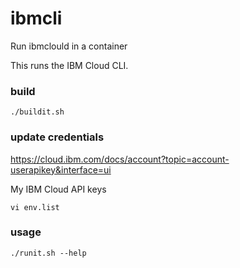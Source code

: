 # ibmcli
Run ibmclould in a container

This runs the IBM Cloud CLI.


### build

```
./buildit.sh
```

### update credentials 
https://cloud.ibm.com/docs/account?topic=account-userapikey&interface=ui

My IBM Cloud API keys

```
vi env.list
```

### usage

```
./runit.sh --help
```

